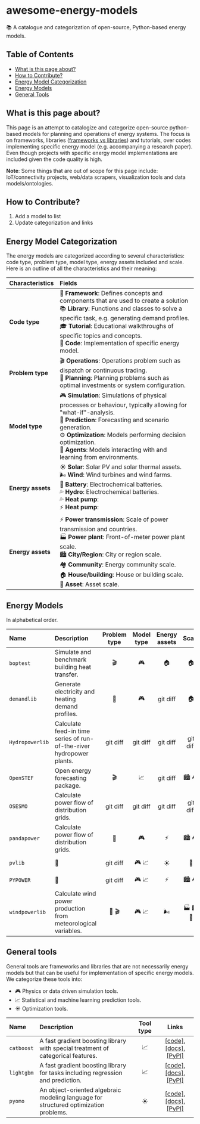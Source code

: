 # awesome-energy-models
📚 A catalogue and categorization of open-source, Python-based energy models. 

## Table of Contents  
* [What is this page about?](#what-is-this-page-about)  
* [How to Contribute?](#how-to-contribute)  
* [Energy Model Categorization](#energy-model-categorization)  
* [Energy Models](#energy-models)  
* [General Tools](#general-tools)  

## What is this page about? 
This page is an attempt to catalogize and categorize open-source python-based models 
for planning and operations of energy systems. The focus is on frameworks, libraries ([frameworks vs libraries](https://stackoverflow.com/questions/148747/what-is-the-difference-between-a-framework-and-a-library)) 
and tutorials, over codes implementing specific energy model (e.g. accompanying a research paper). 
Even though projects with specific energy model implementations are included given the code quality is high. 

**Note**: Some things that are out of scope for this page include: IoT/connectivity projects, web/data scrapers, 
visualization tools and data models/ontologies. 

## How to Contribute? 

1) Add a model to list
2) Update categorization and links

## Energy Model Categorization
The energy models are categorized according to several characteristics: code type, problem type, 
model type, energy assets included and scale. Here is an outline of all the characteristics and their 
meaning: 


| Characteristics   | Fields        |
| :---              | :---          |
| **Code type**     | 🧩 **Framework**: Defines concepts and components that are used to create a solution <br> 📚 **Library**: Functions and classes to solve a specific task, e.g. generating demand profiles. <br> 🎓 **Tutorial**: Educational walkthroughs of specific topics and concepts. <br> 📄 **Code**: Implementation of specific energy model. |
| **Problem type**  | 🎬 **Operations**: Operations problem such as dispatch or continuous trading. <br> 📝 **Planning**: Planning problems such as optimal investments or system configuration. |
| **Model type**    | 🎮 **Simulation**: Simulations of physical processes or behaviour, typically allowing for "what-if"-analysis. <br> 📝 **Prediction**: Forecasting and scenario generation. <br> ⚙️ **Optimization**: Models performing decision optimization. <br> 🤖 **Agents**: Models interacting with and learning from environments. |
| **Energy assets** | ☀️ **Solar**: Solar PV and solar thermal assets. <br> 🌬️ **Wind**: Wind turbines and wind farms. <br> 🔋 **Battery**: Electrochemical batteries. <br> 💦 **Hydro**: Electrochemical batteries. <br> 💦 **Heat pump**: <br> ⚡ **Heat pump**:  |
| **Energy assets** | ⚡ **Power transmission**: Scale of power transmission and countries. <br> 🏭 **Power plant**: Front-of-meter power plant scale. <br> 🏙️ **City/Region**: City or region scale. <br> 🏘️ **Community**: Energy community scale. <br> 🏠 **House/building**: House or building scale. <br> 🔋 **Asset**: Asset scale. |

## Energy Models
In alphabetical order. 

|     **Name**     |  Description                                                                         |  Problem type  |   Model type   | Energy assets |     Scale     |     Links     |
| :---             |     :---                                                                             |     :---:      |     :---:      |     :---:     |     :---:     |     :---:     |
| `boptest`        | Simulate and benchmark building heat transfer.                                       | 🎬             | 🎮              | 🏠            | 🏠            | [[code]](https://github.com/ibpsa/project1-boptest), [[docs]](https://demandlib.readthedocs.io/en/latest/) |
| `demandlib`      | Generate electricity and heating demand profiles.                                    | 📝             | 🎮              | git diff      | 🏠            | [[code]](https://github.com/oemof/demandlib), [[docs]](https://demandlib.readthedocs.io/en/latest/) |
| `Hydropowerlib`  | Calculate feed-in time series of run-of-the-river hydropower plants.                 | git diff       | git diff       | git diff      | git diff      | [[code]](https://github.com/hydro-python/hydropowerlib) |
| `OpenSTEF`       | Open energy forecasting package.                                                     | 🎬             | 📈              | git diff      | 🏙️ 🏘️         | [[code]](https://github.com/OpenSTEF/openstef), [[docs]](https://openstef.github.io/openstef/), [[PyPI]](https://pypi.org/project/openstef/) |
| `OSESMO`         | Calculate power flow of distribution grids.                                          | git diff       | git diff       | git diff      | git diff      | [[code]](https://github.com/RyanCMann/OSESMO/) |
| `pandapower`     | Calculate power flow of distribution grids.                                          | 📝             | 🎮              | ⚡             | 🏙️ 🏘️         | [[code]](https://github.com/e2nIEE/pandapower), [[PyPI]](https://pandapower.readthedocs.io/en/latest/) |
| `pvlib`          | 📝             | git diff       | 🎮 📈           | ☀️             | 🔋          | [[code]](https://github.com/pvlib/pvlib-python), [[PyPI]](https://pypi.org/project/pvlib/) |
| `PYPOWER`        | 📝             | git diff       | 🎮 📈           | ⚡             | 🏙️ 🏘️        | [[code]](https://github.com/pvlib/pvlib-python), [[PyPI]](https://pypi.org/project/pvlib/) |
| `windpowerlib`   | Calculate wind power production from meteorological variables.| 📝 🎬           | 🎮 📈           | 🌬️            | 🏭 🏙️ 🔋         | [[code]](https://github.com/wind-python/windpowerlib), [[docs]](https://windpowerlib.readthedocs.io/en/stable/index.html), [[PyPI]](https://pypi.org/project/pvlib/) |

## General tools
General tools are frameworks and libraries that are not necessarily energy models but that can be useful 
for implementation of specific energy models. We categorize these tools into:
* 🎮 Physics or data driven simulation tools.
* 📈 Statistical and machine learning prediction tools.
* ☀️ Optimization tools. 

|     **Name**     |  Description                                                                         |   Tool type   |   Links     |
| :---             |     :---                                                                             |     :---:     |   :---:     |
| `catboost`       | A fast gradient boosting library with special treatment of categorical features.     | 📈            | [[code]](https://github.com/catboost/catboost), [[docs]](https://catboost.ai/en/docs/), [[PyPI]](https://pypi.org/project/catboost/) |
| `lightgbm`       | A fast gradient boosting library for tasks including regression and prediction.      | 📈            | [[code]](https://github.com/microsoft/LightGBM), [[docs]](https://lightgbm.readthedocs.io/en/latest/), [[PyPI]](https://pypi.org/project/lightgbm/) |
| `pyomo`          | An object-oriented algebraic modeling language for structured optimization problems. | ☀️             | [[code]](https://github.com/Pyomo/pyomo), [[docs]](https://pyomo.readthedocs.io/en/stable/), [[PyPI]](https://pypi.org/project/Pyomo/) |


